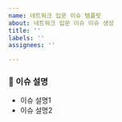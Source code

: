 ```yaml
---
name: 네트워크 입문 이슈 템플릿
about: 네트워크 입문 이슈 이슈 생성
title: ''
labels: ''
assignees: ''

---
```


<!-- 공부를 하면서 햇갈리는 부분이나, 해당 부분에 대해서 물어보고 싶은 점들을 작성해주세요.-->
### 📰 이슈 설명
- 이슈 설명1
- 이슈 설명2

